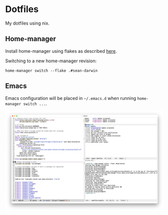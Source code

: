 # Dotfiles

My dotfiles using nix.

## Home-manager

Install home-manager using flakes as described [here](https://nix-community.github.io/home-manager/index.html#sec-flakes-standalone).

Switching to a new home-manager revision:

``` shell
home-manager switch --flake .#sean-darwin
```

## Emacs

Emacs configuration will be placed in `~/.emacs.d` when running `home-manager
switch ...`.

![Emacs screenshot](./screenshot.png)


